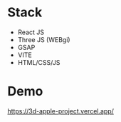 # Stack

- React JS
- Three JS (WEBgi)
- GSAP
- VITE
- HTML/CSS/JS

# Demo
https://3d-apple-project.vercel.app/
